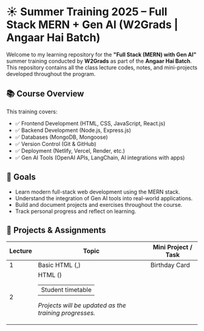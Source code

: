 # ☀️ Summer Training 2025 – Full Stack MERN + Gen AI (W2Grads | Angaar Hai Batch)

Welcome to my learning repository for the **"Full Stack (MERN) with Gen AI"** summer training conducted by **W2Grads** as part of the **Angaar Hai Batch**. This repository contains all the class lecture codes, notes, and mini-projects developed throughout the program.

## 📚 Course Overview

This training covers:

- ✅ Frontend Development (HTML, CSS, JavaScript, React.js)  
- ✅ Backend Development (Node.js, Express.js)  
- ✅ Databases (MongoDB, Mongoose)  
- ✅ Version Control (Git & GitHub)  
- ✅ Deployment (Netlify, Vercel, Render, etc.)  
- ✅ Gen AI Tools (OpenAI APIs, LangChain, AI integrations with apps)


## 🎯 Goals

- Learn modern full-stack web development using the MERN stack.  
- Understand the integration of Gen AI tools into real-world applications.  
- Build and document projects and exercises throughout the course.  
- Track personal progress and reflect on learning.

## 🚀 Projects & Assignments

| Lecture | Topic                     | Mini Project / Task                    |
|---------|---------------------------|----------------------------------------|
| 1       | Basic HTML (<img>,<a>)    | Birthday Card                          |
| 2       | HTML (<table>)            | Student timetable                      |


_Projects will be updated as the training progresses._


